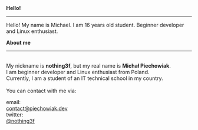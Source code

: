 <body>
    <b>Hello!</b>
    <hr>
    <p class="left">
        Hello! My name is Michael. I am 16 years old student. Beginner developer and Linux enthusiast.
    </p>
    <b>About me</b>
    <hr>
    <p class="left">
        <br> My nickname is <strong>nothing3f</strong>, but my real name is <strong>Michał Piechowiak</strong>.
        <br> I am beginner developer and Linux enthusiast from Poland.
        <br> Currently, I am a student of an IT technical school in my country.
        <br>
        <br> You can contact with me via:
    </p>
    email:
    <div class="highlight">
        <div class="highlight_inner"><a class="decoration-none contact-link" href="mailto:contact@piechowiak.dev">contact@piechowiak.dev</a></div>
    </div>
    twitter:
    <div class="highlight">
        <div class="highlight_inner"><a class="decoration-none contact-link" href="https://twitter.com/nothing3f">@nothing3f</a></div>
    </div>
</body>
